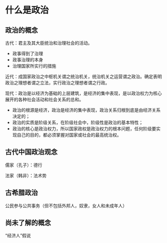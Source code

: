 # 什么是政治

## 政治的概念

古代：君主及其大臣统治和治理社会的活动。

- 政事得到了治理
- 政事治理的本身
- 治理国家所实行的措施

近代：成国家政治之中枢机关谓之统治机关，统治机关之运营谓之政治。确定表明政治之理想者谓之立法，实行政治之理想者谓之行政。

现代：政治是以经济为基础的上层建筑，是经济的集中表现，是以政治权力为核心展开的各种社会活动和社会关系的总和。

- 政治的根源是经济，政治是经济的集中表现，政治关系归根到底是由经济关系决定的；
- 政治的实质是阶级关系，在阶级社会中，阶级性是政治的基本特性；
- 政治的核心是政治权力，所以国家政权是政治权力的根本问题，任何阶级要实现自己的目的，都必须掌握对国家或社会的最高统治权。

## 古代中国政治观念

儒家（孔子）：德行

法家（韩非）：法术势

## 古希腊政治

公民参与公共事务（但不包括外邦人，奴隶，女人和未成年人）

## 尚未了解的概念

“经济人”假说
